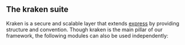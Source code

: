 ## The kraken suite

Kraken is a secure and scalable layer that extends [express](http://expressjs.com/) by providing structure and convention.
Though kraken is the main pillar of our framework, the following modules can also be used independently: